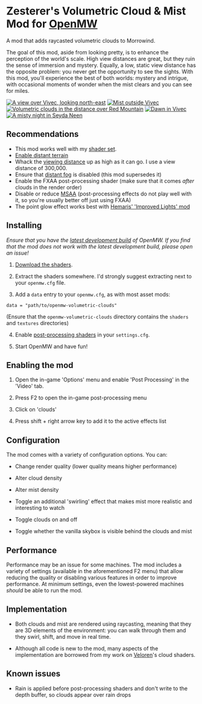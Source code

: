 # Zesterer's Volumetric Cloud & Mist Mod for [OpenMW](https://openmw.org/en/)

A mod that adds raycasted volumetric clouds to Morrowind.

The goal of this mod, aside from looking pretty, is to enhance the perception of the world's scale. High view
distances are great, but they ruin the sense of immersion and mystery. Equally, a low, static view distance has the
opposite problem: you never get the opportunity to see the sights. With this mod, you'll experience the best of both
worlds: mystery and intrigue, with occasional moments of wonder when the mist clears and you can see for miles.

[![A view over Vivec, looking north-east](https://i.imgur.com/UH4TMey.png)](https://youtu.be/CwzaRQRjlcU)
[![Mist outside Vivec](https://i.imgur.com/eUuck8r.png)](https://youtu.be/CwzaRQRjlcU)
[![Volumetric clouds in the distance over Red Mountain](https://i.imgur.com/SaoByZR.png)](https://youtu.be/CwzaRQRjlcU)
[![Dawn in Vivec](https://i.imgur.com/C7Sm02j.png)](https://youtu.be/CwzaRQRjlcU)
[![A misty night in Seyda Neen](https://i.imgur.com/c2NTbez.png)](https://youtu.be/CwzaRQRjlcU)

## Recommendations

- This mod works well with my [shader set](https://github.com/zesterer/openmw-shaders).
- [Enable distant terrain](https://openmw.readthedocs.io/en/stable/reference/modding/settings/terrain.html#distant-terrain)
- Whack the [viewing distance](https://openmw.readthedocs.io/en/stable/reference/modding/settings/camera.html#viewing-distance)
  up as high as it can go. I use a view distance of 300,000.
- Ensure that [distant fog](https://openmw.readthedocs.io/en/stable/reference/modding/settings/fog.html#use-distant-fog)
  is disabled (this mod supersedes it)
- Enable the FXAA post-processing shader (make sure that it comes *after* clouds in the render order)
- Disable or reduce [MSAA](https://openmw.readthedocs.io/en/stable/reference/modding/settings/video.html#antialiasing)
  (post-processing effects do not play well with it, so you're usually better off just using FXAA)
- The point glow effect works best with [Hemaris' 'Improved Lights' mod](https://www.nexusmods.com/morrowind/mods/51463/)

## Installing

*Ensure that you have the [latest development build](https://openmw.org/downloads/) of OpenMW. If you find that the mod
does not work with the latest development build, please open an issue!*

1. [Download the shaders](https://github.com/zesterer/openmw-volumetric-clouds/archive/refs/heads/main.zip).

2. Extract the shaders somewhere. I'd strongly suggest extracting next to your `openmw.cfg` file.

3. Add a `data` entry to your `openmw.cfg`, as with most asset mods:

```
data = "path/to/openmw-volumetric-clouds"
```

(Ensure that the `openmw-volumetric-clouds` directory contains the `shaders` and `textures` directories)

4. Enable [post-processing shaders](https://openmw.readthedocs.io/en/latest/reference/modding/settings/postprocessing.html#enabled) in your `settings.cfg`.

5. Start OpenMW and have fun!

## Enabling the mod

1. Open the in-game 'Options' menu and enable 'Post Processing' in the 'Video' tab.

2. Press F2 to open the in-game post-processing menu

3. Click on 'clouds'

4. Press shift + right arrow key to add it to the active effects list

## Configuration

The mod comes with a variety of configuration options. You can:

- Change render quality (lower quality means higher performance)

- Alter cloud density

- Alter mist density

- Toggle an additional 'swirling' effect that makes mist more realistic and interesting to watch

- Toggle clouds on and off

- Toggle whether the vanilla skybox is visible behind the clouds and mist

## Performance

Performance may be an issue for some machines. The mod includes a variety of settings (available in the aforementioned
F2 menu) that allow reducing the quality or disabling various features in order to improve performance. At minimum
settings, even the lowest-powered machines *should* be able to run the mod.

## Implementation

- Both clouds and mist are rendered using raycasting, meaning that they are 3D elements of the environment: you can
  walk through them and they swirl, shift, and move in real time.

- Although all code is new to the mod, many aspects of the implementation are borrowed from my work on
  [Veloren](https://veloren.net/)'s cloud shaders.

## Known issues

- Rain is applied before post-processing shaders and don't write to the depth buffer, so clouds appear over rain drops
